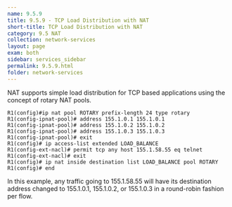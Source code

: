 ```yaml
---
name: 9.5.9
title: 9.5.9 - TCP Load Distribution with NAT
short-title: TCP Load Distribution with NAT
category: 9.5 NAT
collection: network-services
layout: page
exam: both
sidebar: services_sidebar
permalink: 9.5.9.html
folder: network-services
---
```

NAT supports simple load distribution for TCP based applications using the concept of rotary NAT pools.
```
R1(config)#ip nat pool ROTARY prefix-length 24 type rotary
R1(config-ipnat-pool)# address 155.1.0.1 155.1.0.1
R1(config-ipnat-pool)# address 155.1.0.2 155.1.0.2
R1(config-ipnat-pool)# address 155.1.0.3 155.1.0.3
R1(config-ipnat-pool)# exit
R1(config)# ip access-list extended LOAD_BALANCE
R1(config-ext-nacl)# permit tcp any host 155.1.58.55 eq telnet
R1(config-ext-nacl)# exit
R1(config)# ip nat inside destination list LOAD_BALANCE pool ROTARY
R1(config)# end
```
In this example, any traffic going to 155.1.58.55 will have its destination address changed to 155.1.0.1, 155.1.0.2, or 155.1.0.3 in a round-robin fashion per flow.
